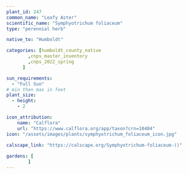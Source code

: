 ```yaml
---
plant_id: 247 
common_name: "Leafy Aster"
scientific_name: "Symphyotrichum foliaceum"
type: "perennial herb"

native_to: "Humboldt"

categories: [humboldt_county_native
        ,cnps_master_inventory
        ,cnps_2022_spring
      ]

sun_requirements:
  - "Full Sun"
# min then max in feet
plant_size:
  - height: 
    - 2 

icon_attribution: 
    name: "Calflora"
    url: "https://www.calflora.org/app/taxon?crn=10404"
icon: "/assets/images/plants/symphyotrichum_foliaceum_icon.jpg"
 
calscape_link: "https://calscape.org/Symphyotrichum-foliaceum-()"

gardens: [
        ]
---
```








